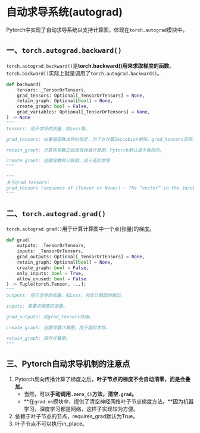 # 自动求导系统(autograd)

Pytorch中实现了自动求导系统以支持计算图，体现在`torch.autograd`模块中。

## 一、`torch.autograd.backward()`

`torch.autograd.backward()`是**torch.backward()用来求取梯度的函数**。`torch.backward()`实际上就是调用了`torch.autograd.backward()`。

```python
def backward(
    tensors: _TensorOrTensors,
    grad_tensors: Optional[_TensorOrTensors] = None,
    retain_graph: Optional[bool] = None,
    create_graph: bool = False,
    grad_variables: Optional[_TensorOrTensors] = None,
) -> None
"""
tensors: 用于求导的张量，如Loss等。

grad_tensors: 向量值函数求导时指定，为了在计算Jaccobian矩阵，grad_tensors实际上就是权重矩阵，这种情况是对应多个Loss函数，最后求导时各个部分的权重。使用torch.backward()时，通过参数gradients指定。

retain_graph: 计算完导数之后是否保留计算图，Pytorch默认是不保存的。

create_graph: 创建导数的计算图，用于高阶求导
"""

"""
关于grad_tensors:
grad_tensors (sequence of (Tensor or None)) – The “vector” in the Jacobian-vector product, usually gradients w.r.t. each element of corresponding tensors. None values can be specified for scalar Tensors or ones that don’t require grad. If a None value would be acceptable for all grad_tensors, then this argument is optional.
"""
```



##  二、`torch.autograd.grad()`

`torch.autograd.grad()`用于计算计算图中一个点(张量)的梯度。

```python
def grad(
    outputs: _TensorOrTensors,
    inputs: _TensorOrTensors,
    grad_outputs: Optional[_TensorOrTensors] = None,
    retain_graph: Optional[bool] = None,
    create_graph: bool = False,
    only_inputs: bool = True,
    allow_unused: bool = False
) -> Tuple[torch.Tensor, ...]:
"""
outputs: 用于求导的张量，如Loss，对应计算图的输出。

inputs: 需要求梯度的张量。

grad_outputs: 同grad_tensors作用。

create_graph: 创建导数计算图，用于高阶求导。

retain_graph: 保存计算图。
"""
```



## 三、Pytorch自动求导机制的注意点

1. Pytorch反向传播计算了梯度之后，**叶子节点的梯度不会自动清零，而是会叠加。**
   + 当然，可以**手动调用`.zero_()`方法，清空`.grad`。**
   + **在`grad.nn`模块中，提供了清空神经网络叶子节点梯度方法。**因为机器学习，深度学习都是网络，这样子实现较为方便。
2. 依赖于叶子节点的节点，requires_grad默认为True。
3. 叶子节点不可以执行in_place。